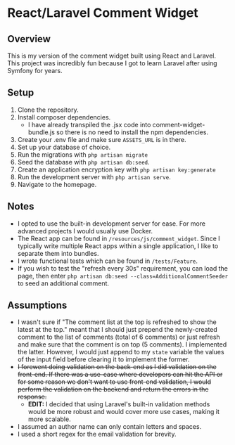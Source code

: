 # React/Laravel Comment Widget

## Overview
This is my version of the comment widget built using React and Laravel. This project was incredibly fun because I got to learn Laravel after using Symfony for years.

## Setup
1. Clone the repository.
2. Install composer dependencies.
   * I have already transpiled the .jsx code into comment-widget-bundle.js so there is no need to install the npm dependencies.
3. Create your .env file and make sure `ASSETS_URL` is in there.
4. Set up your database of choice.
5. Run the migrations with `php artisan migrate`
6. Seed the database with `php artisan db:seed`.
7. Create an application encryption key with `php artisan key:generate`
8. Run the development server with `php artisan serve`.
9. Navigate to the homepage.

## Notes
* I opted to use the built-in development server for ease. For more advanced projects I would usually use Docker.
* The React app can be found in `/resources/js/comment_widget`. Since I typically write multiple React apps within a single application, I like to separate them into bundles. 
* I wrote functional tests which can be found in `/tests/Feature`.
* If you wish to test the "refresh every 30s" requirement, you can load the page, then enter `php artisan db:seed --class=AdditionalCommentSeeder` to seed an additional comment.

## Assumptions
* I wasn't sure if "The comment list at the top is refreshed to show the latest at the top." meant that I should just prepend the newly-created comment to the list of comments (total of 6 comments) or just refresh and make sure that the comment is on top (5 comments). I implemented the latter. However, I would just append to my `state` variable the values of the input field before clearing it to implement the former.
* ~~I forewent doing validation on the back-end as I did validation on the front-end. If there was a use-case where developers can hit the API or for some reason we don't want to use front-end validation, I would perform the validation on the backend and return the errors in the response.~~
   * **EDIT:** I decided that using Laravel's built-in validation methods would be more robust and would cover more use cases, making it more scalable.
* I assumed an author name can only contain letters and spaces.
* I used a short regex for the email validation for brevity.





